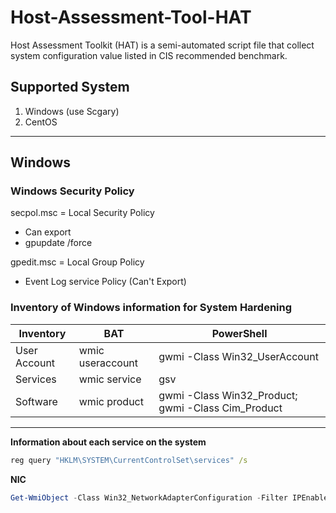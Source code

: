 # Host-Assessment-Tool-HAT

Host Assessment Toolkit (HAT) is a semi-automated script file that collect system configuration value listed in CIS recommended benchmark.

## Supported System
1. Windows (use Scgary)
2. CentOS

- - - -

## Windows

### Windows Security Policy
secpol.msc = Local Security Policy 
 - Can export
 - gpupdate /force

gpedit.msc = Local Group Policy
 - Event Log service Policy (Can't Export)
 
 ### Inventory of Windows information for System Hardening
 
Inventory | BAT | PowerShell
--- | --- | ---
User Account | wmic useraccount | gwmi -Class Win32_UserAccount
Services | wmic service | gsv | where {$_.Status -like "run*"}
Software | wmic product | gwmi -Class Win32_Product; gwmi -Class Cim_Product


- - - -


**Information about each service on the system**
```bat
reg query "HKLM\SYSTEM\CurrentControlSet\services" /s
```

**NIC**
```powershell
Get-WmiObject -Class Win32_NetworkAdapterConfiguration -Filter IPEnabled=TRUE -ComputerName . | Select-Object -Property [a-z]* -ExcludeProperty IPX*,WINS*
```

